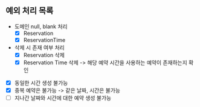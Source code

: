 ## 예외 처리 목록
- 도메인 null, blank 처리
  - [x] Reservation
  - [x] ReservationTime
- 삭제 시 존재 여부 처리 
  - [x] Reservation 삭제
  - [x] Reservation Time 삭제 -> 해당 예약 시간을 사용하는 예약이 존재하는지 확인
- [x] 동일한 시간 생성 불가능
- [x] 중복 예약은 불가능 -> 같은 날짜, 시간은 불가능
- [ ] 지나간 날짜와 시간에 대한 예약 생성 불가능
